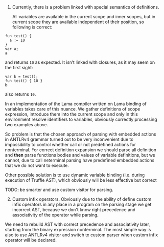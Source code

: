 1. Currently, there is a problem linked with special semantics of definitions.

    All variables are available in the current scope and inner scopes, but in current scope
    they are available independent of their position, so following is correct:
```lama
fun test() {
  a := 10
}
var a;
a
```
and returns `10` as expected. It isn't linked with closures, as it may seem on the first sight:
```lama
var b = test();
fun test() { 10 }
b
```
also returns `10`.

In an implementation of the Lama compiler written on Lama binding of variables takes care of this nuance.
We gather definitions of scope expression, introduce them into the current scope and only in this environment resolve identifiers to variables,
obviously correctly processing two examples above.

So problem is that the chosen approach of parsing with embedded actions in ANTLRv4 grammar
turned out to be very inconvenient due to impossibility to control whether call or not predefined actions for nonterminal.
For correct definition expansion we should parse all definition and **then** parse functions bodies and values of variable definitions, but we cannot, due to
call neterminal parsing have predefined embedded actions that we do not want to execute.

Other possible solution is to use dynamic variable binding (i.e. during execution of Truffle AST), which obviously will be less effective but correct

TODO: be smarter and use custom visitor for parsing.

2. Custom infix operators. Obviously due to the ability of define custom infix operators in any place in a program
on the parsing stage we get incorrect AST, because we don't know right precedence and associativity of the operator while parsing.

We need to rebuild AST with correct precedence and associativity later, starting from the binary expression nonterminal.
The most simple way is also to use ANTLRv4 visitor and switch to custom parser when custom infix operator will be declared.

